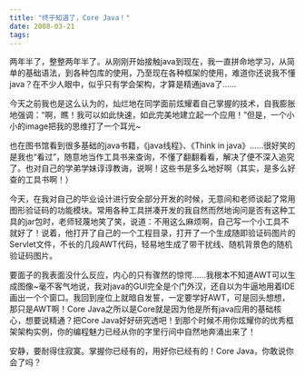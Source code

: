 ```yaml
---
title: "终于知道了，Core Java！"
date: 2008-03-21
tags:
---
```


两年半了，整整两年半了。从刚刚开始接触java到现在，我一直拼命地学习，从简单的基础语法，到各种包库的使用，乃至现在各种框架的使用，难道你还说我不懂java？在不少人眼中，似乎只有学会架构，才算是精通java了……

今天之前我也是这么认为的，灿烂地在同学面前炫耀着自己掌握的技术，自我膨胀地强调：“啊，瞧！我可以如此快速，如此完美地建立起一个应用！”但是，一个小小的image把我的思维打了一个耳光~

也在图书馆看到很多基础的java书籍，《java线程》、《Think in java》……很好笑的是我也“看过”，随意地当作工具书来查询，不懂了翻翻看看，解决了便不深入追究了。也对自己的学弟学妹谆谆教诲，说啊！这些书是多么地好啊（其实，是多么好查的工具书啊！）

今天，在我对自己的毕业设计进行安全部分开发的时候，无意间和老师谈起了常用图形验证码的功能模块。常用各种工具拼凑开发的我自然而然地询问是否有这种工具的jar包时，老师轻蔑地笑了笑，说道：不用这么麻烦啊，自己写一个小工具不就好了！说着，他打开了自己的一个工程目录，打开了一个生成随即验证码图片的Servlet文件，不长的几段AWT代码，轻易地生成了带干扰线、随机背景色的随机验证码图片。

要面子的我表面没什么反应，内心的只有骤然的惊愕……我根本不知道AWT可以生成图像~毫不客气地说，我对java的GUI完全是个门外汉，还自以为牛逼地用着IDE画出一个个窗口。我回到座位上就暗自发誓，一定要学好AWT，可是回头想想，那只是AWT啊！Core Java之所以是Core就是因为他是所有java应用的基础核心，想要说精通？把Core Java好好研究透吧！到那个时候不用你炫耀你的优秀框架架构实例，你的编程魅力已经从你的字里行间中自然地奔涌出来了！

安静，要耐得住寂寞。掌握你已经有的，用好你已经有的！Core Java，你敢说你会了吗？
